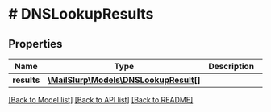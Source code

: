 # # DNSLookupResults

## Properties

Name | Type | Description | Notes
------------ | ------------- | ------------- | -------------
**results** | [**\MailSlurp\Models\DNSLookupResult[]**](DNSLookupResult.md) |  | 

[[Back to Model list]](../../README.md#documentation-for-models) [[Back to API list]](../../README.md#documentation-for-api-endpoints) [[Back to README]](../../README.md)



